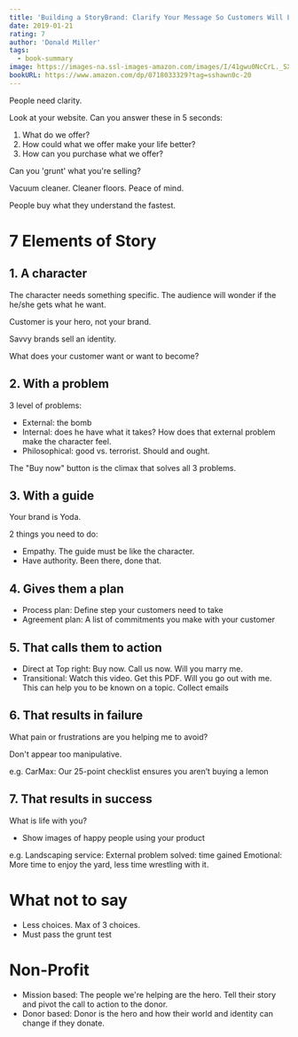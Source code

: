 ```yaml
---
title: 'Building a StoryBrand: Clarify Your Message So Customers Will Listen'
date: 2019-01-21
rating: 7
author: 'Donald Miller'
tags:
  - book-summary
image: https://images-na.ssl-images-amazon.com/images/I/41gwu0NcCrL._SX326_BO1,204,203,200_.jpg
bookURL: https://www.amazon.com/dp/0718033329?tag=sshawn0c-20
---
```


People need clarity.

Look at your website. Can you answer these in 5 seconds:

1. What do we offer?
2. How could what we offer make your life better?
3. How can you purchase what we offer?

Can you 'grunt' what you're selling?

Vacuum cleaner. Cleaner floors. Peace of mind.

People buy what they understand the fastest.

# 7 Elements of Story

## 1. A character

The character needs something specific. The audience will wonder if the he/she gets what he want.

Customer is your hero, not your brand.

Savvy brands sell an identity.

What does your customer want or want to become?

## 2. With a problem

3 level of problems:

- External: the bomb
- Internal: does he have what it takes? How does that external problem make the character feel.
- Philosophical: good vs. terrorist. Should and ought.

The "Buy now" button is the climax that solves all 3 problems.

## 3. With a guide

Your brand is Yoda.

2 things you need to do:

- Empathy. The guide must be like the character.
- Have authority. Been there, done that.

## 4. Gives them a plan

- Process plan: Define step your customers need to take
- Agreement plan: A list of commitments you make with your customer

## 5. That calls them to action

- Direct at Top right: Buy now. Call us now. Will you marry me.
- Transitional: Watch this video. Get this PDF. Will you go out with me. This can help you to be known on a topic. Collect emails

## 6. That results in failure

What pain or frustrations are you helping me to avoid?

Don't appear too manipulative.

e.g. CarMax: Our 25-point checklist ensures you aren’t buying a lemon

## 7. That results in success

What is life with you?

- Show images of happy people using your product

e.g. Landscaping service:
External problem solved: time gained
Emotional: More time to enjoy the yard, less time wrestling with it.

# What not to say

- Less choices. Max of 3 choices.
- Must pass the grunt test

# Non-Profit

- Mission based: The people we're helping are the hero. Tell their story and pivot the call to action to the donor.
- Donor based: Donor is the hero and how their world and identity can change if they donate.
